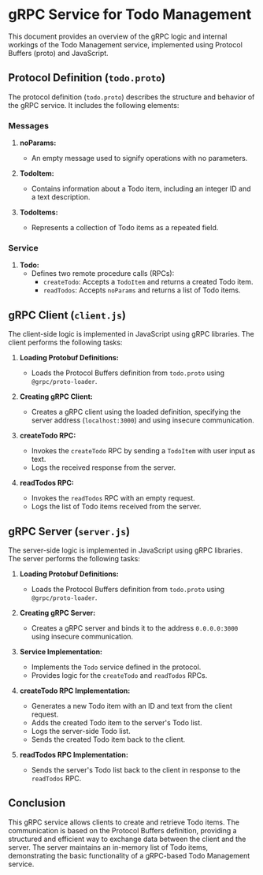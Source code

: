 # gRPC Service for Todo Management

This document provides an overview of the gRPC logic and internal workings of the Todo Management service, implemented using Protocol Buffers (proto) and JavaScript.

## Protocol Definition (`todo.proto`)

The protocol definition (`todo.proto`) describes the structure and behavior of the gRPC service. It includes the following elements:

### Messages

1. **noParams:**
   - An empty message used to signify operations with no parameters.

2. **TodoItem:**
   - Contains information about a Todo item, including an integer ID and a text description.

3. **TodoItems:**
   - Represents a collection of Todo items as a repeated field.

### Service

1. **Todo:**
   - Defines two remote procedure calls (RPCs):
     - `createTodo`: Accepts a `TodoItem` and returns a created Todo item.
     - `readTodos`: Accepts `noParams` and returns a list of Todo items.

## gRPC Client (`client.js`)

The client-side logic is implemented in JavaScript using gRPC libraries. The client performs the following tasks:

1. **Loading Protobuf Definitions:**
   - Loads the Protocol Buffers definition from `todo.proto` using `@grpc/proto-loader`.

2. **Creating gRPC Client:**
   - Creates a gRPC client using the loaded definition, specifying the server address (`localhost:3000`) and using insecure communication.

3. **createTodo RPC:**
   - Invokes the `createTodo` RPC by sending a `TodoItem` with user input as text.
   - Logs the received response from the server.

4. **readTodos RPC:**
   - Invokes the `readTodos` RPC with an empty request.
   - Logs the list of Todo items received from the server.

## gRPC Server (`server.js`)

The server-side logic is implemented in JavaScript using gRPC libraries. The server performs the following tasks:

1. **Loading Protobuf Definitions:**
   - Loads the Protocol Buffers definition from `todo.proto` using `@grpc/proto-loader`.

2. **Creating gRPC Server:**
   - Creates a gRPC server and binds it to the address `0.0.0.0:3000` using insecure communication.

3. **Service Implementation:**
   - Implements the `Todo` service defined in the protocol.
   - Provides logic for the `createTodo` and `readTodos` RPCs.

4. **createTodo RPC Implementation:**
   - Generates a new Todo item with an ID and text from the client request.
   - Adds the created Todo item to the server's Todo list.
   - Logs the server-side Todo list.
   - Sends the created Todo item back to the client.

5. **readTodos RPC Implementation:**
   - Sends the server's Todo list back to the client in response to the `readTodos` RPC.

## Conclusion

This gRPC service allows clients to create and retrieve Todo items. The communication is based on the Protocol Buffers definition, providing a structured and efficient way to exchange data between the client and the server. The server maintains an in-memory list of Todo items, demonstrating the basic functionality of a gRPC-based Todo Management service.
    